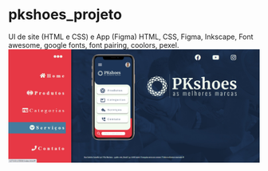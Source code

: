 # pkshoes_projeto
UI de site (HTML e CSS) e App (Figma)
HTML, CSS, Figma, Inkscape, Font awesome, google fonts, font pairing, coolors, pexel.
![](https://github.com/Pedrocfms/pkshoes_projeto/blob/master/img/imagem_site1.jpg)
